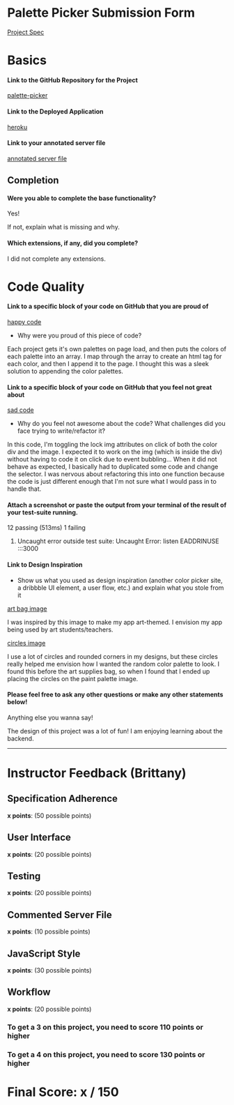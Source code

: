 # Palette Picker Submission Form

[Project Spec](http://frontend.turing.io/projects/palette-picker.html)

# Basics

#### Link to the GitHub Repository for the Project
[palette-picker](https://github.com/lolakoala/palette-picker)

#### Link to the Deployed Application
[heroku](https://lolas-palette-picker.herokuapp.com/)

#### Link to your annotated server file
[annotated server file](https://github.com/lolakoala/palette-picker/tree/comments)

## Completion

#### Were you able to complete the base functionality?

Yes! 

If not, explain what is missing and why.

#### Which extensions, if any, did you complete?

I did not complete any extensions.

# Code Quality

#### Link to a specific block of your code on GitHub that you are proud of
[happy code](https://github.com/lolakoala/palette-picker/blob/master/public/scripts/scripts.js#L21-L42)

* Why were you proud of this piece of code?

Each project gets it's own palettes on page load, and then puts the colors of each palette into an array. I map through the array to create an html tag for each color, and then I append it to the page. I thought this was a sleek solution to appending the color palettes.

#### Link to a specific block of your code on GitHub that you feel not great about
[sad code](https://github.com/lolakoala/palette-picker/blob/master/public/scripts/scripts.js#L66-L94)

* Why do you feel not awesome about the code? What challenges did you face trying to write/refactor it?

In this code, I'm toggling the lock img attributes on click of both the color div and the image. I expected it to work on the img (which is inside the div) without having to code it on click due to event bubbling... When it did not behave as expected, I basically had to duplicated some code and change the selector. I was nervous about refactoring this into one function because the code is just different enough that I'm not sure what I would pass in to handle that.

#### Attach a screenshot or paste the output from your terminal of the result of your test-suite running.

12 passing (513ms)
  1 failing

  1) Uncaught error outside test suite:
     Uncaught Error: listen EADDRINUSE :::3000


#### Link to Design Inspiration

* Show us what you used as design inspiration (another color picker site, a dribbble UI element, a user flow, etc.) and explain what you stole from it

[art bag image](https://dribbble.com/shots/313499-Artist-Bag-Icon)

I was inspired by this image to make my app art-themed. I envision my app being used by art students/teachers.

[circles image](https://dribbble.com/shots/1710723-Brawker-The-new-color-palette)

I use a lot of circles and rounded corners in my designs, but these circles really helped me envision how I wanted the random color palette to look. I found this before the art supplies bag, so when I found that I ended up placing the circles on the paint palette image.

#### Please feel free to ask any other questions or make any other statements below!

Anything else you wanna say!

The design of this project was a lot of fun! I am enjoying learning about the backend. 

-----


# Instructor Feedback (Brittany)

## Specification Adherence

**x points**: (50 possible points)

## User Interface

**x points**: (20 possible points)

## Testing

**x points**: (20 possible points)

## Commented Server File

**x points**: (10 possible points)

## JavaScript Style

**x points**: (30 possible points)

## Workflow

**x points**: (20 possible points)


### To get a 3 on this project, you need to score 110 points or higher
### To get a 4 on this project, you need to score 130 points or higher

# Final Score: x / 150
